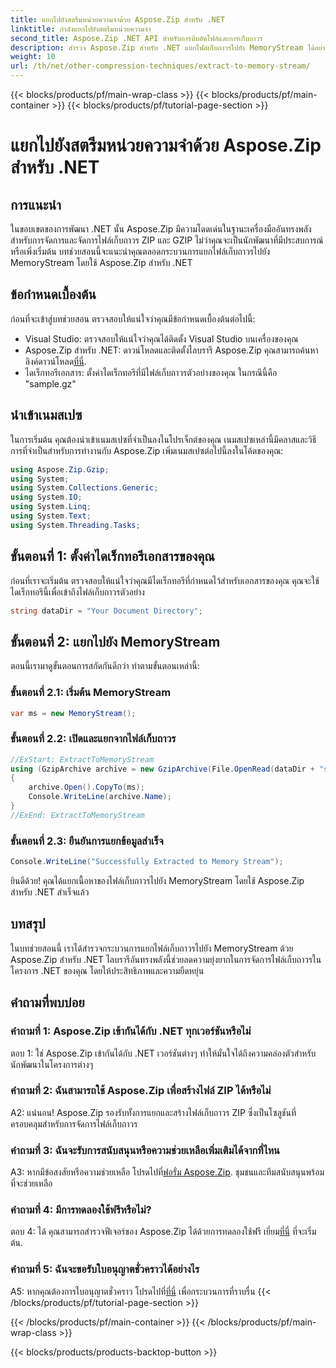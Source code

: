 ```yaml
---
title: แยกไปยังสตรีมหน่วยความจำด้วย Aspose.Zip สำหรับ .NET
linktitle: กำลังแยกไปยังสตรีมหน่วยความจำ
second_title: Aspose.Zip .NET API สำหรับการบีบอัดไฟล์และการเก็บถาวร
description: สำรวจ Aspose.Zip สำหรับ .NET แยกไฟล์เก็บถาวรไปยัง MemoryStream ได้อย่างง่ายดายในคำแนะนำทีละขั้นตอนนี้ ยกระดับการพัฒนา .NET ของคุณอย่างง่ายดาย
weight: 10
url: /th/net/other-compression-techniques/extract-to-memory-stream/
---
```


{{< blocks/products/pf/main-wrap-class >}}
{{< blocks/products/pf/main-container >}}
{{< blocks/products/pf/tutorial-page-section >}}

# แยกไปยังสตรีมหน่วยความจำด้วย Aspose.Zip สำหรับ .NET

## การแนะนำ

ในขอบเขตของการพัฒนา .NET นั้น Aspose.Zip มีความโดดเด่นในฐานะเครื่องมืออันทรงพลังสำหรับการจัดการและจัดการไฟล์เก็บถาวร ZIP และ GZIP ไม่ว่าคุณจะเป็นนักพัฒนาที่มีประสบการณ์หรือเพิ่งเริ่มต้น บทช่วยสอนนี้จะแนะนำคุณตลอดกระบวนการแยกไฟล์เก็บถาวรไปยัง MemoryStream โดยใช้ Aspose.Zip สำหรับ .NET

## ข้อกำหนดเบื้องต้น

ก่อนที่จะเข้าสู่บทช่วยสอน ตรวจสอบให้แน่ใจว่าคุณมีข้อกำหนดเบื้องต้นต่อไปนี้:

- Visual Studio: ตรวจสอบให้แน่ใจว่าคุณได้ติดตั้ง Visual Studio บนเครื่องของคุณ
-  Aspose.Zip สำหรับ .NET: ดาวน์โหลดและติดตั้งไลบรารี Aspose.Zip คุณสามารถค้นหาลิงค์ดาวน์โหลด[ที่นี่](https://releases.aspose.com/zip/net/).
- ไดเร็กทอรีเอกสาร: ตั้งค่าไดเร็กทอรีที่มีไฟล์เก็บถาวรตัวอย่างของคุณ ในกรณีนี้คือ "sample.gz"

## นำเข้าเนมสเปซ

ในการเริ่มต้น คุณต้องนำเข้าเนมสเปซที่จำเป็นลงในโปรเจ็กต์ของคุณ เนมสเปซเหล่านี้มีคลาสและวิธีการที่จำเป็นสำหรับการทำงานกับ Aspose.Zip เพิ่มเนมสเปซต่อไปนี้ลงในโค้ดของคุณ:

```csharp
using Aspose.Zip.Gzip;
using System;
using System.Collections.Generic;
using System.IO;
using System.Linq;
using System.Text;
using System.Threading.Tasks;
```

## ขั้นตอนที่ 1: ตั้งค่าไดเร็กทอรีเอกสารของคุณ

ก่อนที่เราจะเริ่มต้น ตรวจสอบให้แน่ใจว่าคุณมีไดเร็กทอรีที่กำหนดไว้สำหรับเอกสารของคุณ คุณจะใช้ไดเร็กทอรีนี้เพื่อเข้าถึงไฟล์เก็บถาวรตัวอย่าง

```csharp
string dataDir = "Your Document Directory";
```

## ขั้นตอนที่ 2: แยกไปยัง MemoryStream

ตอนนี้เรามาดูขั้นตอนการสกัดกันดีกว่า ทำตามขั้นตอนเหล่านี้:

### ขั้นตอนที่ 2.1: เริ่มต้น MemoryStream

```csharp
var ms = new MemoryStream();
```

### ขั้นตอนที่ 2.2: เปิดและแยกจากไฟล์เก็บถาวร

```csharp
//ExStart: ExtractToMemoryStream
using (GzipArchive archive = new GzipArchive(File.OpenRead(dataDir + "sample.gz")))
{
    archive.Open().CopyTo(ms);
    Console.WriteLine(archive.Name);
}
//ExEnd: ExtractToMemoryStream
```

### ขั้นตอนที่ 2.3: ยืนยันการแยกข้อมูลสำเร็จ

```csharp
Console.WriteLine("Successfully Extracted to Memory Stream");
```

ยินดีด้วย! คุณได้แยกเนื้อหาของไฟล์เก็บถาวรไปยัง MemoryStream โดยใช้ Aspose.Zip สำหรับ .NET สำเร็จแล้ว

## บทสรุป

ในบทช่วยสอนนี้ เราได้สำรวจกระบวนการแยกไฟล์เก็บถาวรไปยัง MemoryStream ด้วย Aspose.Zip สำหรับ .NET ไลบรารีอันทรงพลังนี้ช่วยลดความยุ่งยากในการจัดการไฟล์เก็บถาวรในโครงการ .NET ของคุณ โดยให้ประสิทธิภาพและความยืดหยุ่น

## คำถามที่พบบ่อย

### คำถามที่ 1: Aspose.Zip เข้ากันได้กับ .NET ทุกเวอร์ชันหรือไม่

ตอบ 1: ใช่ Aspose.Zip เข้ากันได้กับ .NET เวอร์ชันต่างๆ ทำให้มั่นใจได้ถึงความคล่องตัวสำหรับนักพัฒนาในโครงการต่างๆ

### คำถามที่ 2: ฉันสามารถใช้ Aspose.Zip เพื่อสร้างไฟล์ ZIP ได้หรือไม่

A2: แน่นอน! Aspose.Zip รองรับทั้งการแยกและสร้างไฟล์เก็บถาวร ZIP ซึ่งเป็นโซลูชันที่ครอบคลุมสำหรับการจัดการไฟล์เก็บถาวร

### คำถามที่ 3: ฉันจะรับการสนับสนุนหรือความช่วยเหลือเพิ่มเติมได้จากที่ไหน

 A3: หากมีข้อสงสัยหรือความช่วยเหลือ โปรดไปที่[ฟอรั่ม Aspose.Zip](https://forum.aspose.com/c/zip/37). ชุมชนและทีมสนับสนุนพร้อมที่จะช่วยเหลือ

### คำถามที่ 4: มีการทดลองใช้ฟรีหรือไม่?

 ตอบ 4: ได้ คุณสามารถสำรวจฟีเจอร์ของ Aspose.Zip ได้ด้วยการทดลองใช้ฟรี เยี่ยม[ที่นี่](https://releases.aspose.com/) ที่จะเริ่มต้น.

### คำถามที่ 5: ฉันจะขอรับใบอนุญาตชั่วคราวได้อย่างไร

 A5: หากคุณต้องการใบอนุญาตชั่วคราว โปรดไปที่[ที่นี่](https://purchase.aspose.com/temporary-license/) เพื่อกระบวนการที่ราบรื่น
{{< /blocks/products/pf/tutorial-page-section >}}

{{< /blocks/products/pf/main-container >}}
{{< /blocks/products/pf/main-wrap-class >}}

{{< blocks/products/products-backtop-button >}}
